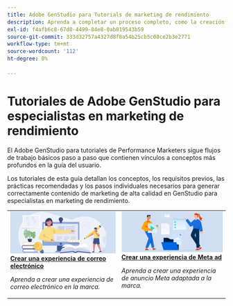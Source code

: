 ```yaml
---
title: Adobe GenStudio para Tutorials de marketing de rendimiento
description: Aprenda a completar un proceso completo, como la creación de una experiencia de correo electrónico, siguiendo los tutoriales de GenStudio para especialistas en marketing de rendimiento.
exl-id: f4afb6c8-67d0-4499-84e8-0ab819543b59
source-git-commit: 333d32757a4327d8f8a54b25cb5c08ce2b3e2771
workflow-type: tm+mt
source-wordcount: '112'
ht-degree: 0%

---
```


# Tutoriales de Adobe GenStudio para especialistas en marketing de rendimiento

El Adobe GenStudio para tutoriales de Performance Marketers sigue flujos de trabajo básicos paso a paso que contienen vínculos a conceptos más profundos en la guía del usuario.

Los tutoriales de esta guía detallan los conceptos, los requisitos previos, las prácticas recomendadas y los pasos individuales necesarios para generar correctamente contenido de marketing de alta calidad en GenStudio para especialistas en marketing de rendimiento.

<table style="table-layout:fixed">
<td valign="top">
   <div>
      <a href="create-email-experience.md">
      <img alt="Ideas, libros, lápiz, ordenador" src="../assets/card-create-assets.png">
      <strong>Crear una experiencia de correo electrónico</strong>
      </a>
   </div>
   <p>
      <em>Aprenda a crear una experiencia de correo electrónico en la marca.</em>
   </p>
</td>
<td valign="top">
   <div>
      <a href="create-meta-ad.md">
      <img alt="Ideas, libros, lápiz, ordenador" src="../assets/card-manage-content.png">
      <strong>Crear una experiencia de Meta ad</strong>
      </a>
   </div>
   <p>
      <em>Aprenda a crear una experiencia de anuncio Meta adaptada a la marca.</em>
   </p>
</td><!-- 
<td valign="top">
   <div>
      <a href="create-email-experience.md">
      <img alt="Ideas, books, pencil, computer" src="../assets/card-create-assets.png">
      <strong>Create an email experience</strong>
      </a>
   </div>
   <p>
      <em>Learn how to create an on-brand Email experience.</em>
   </p>
</td> -->
</table>
